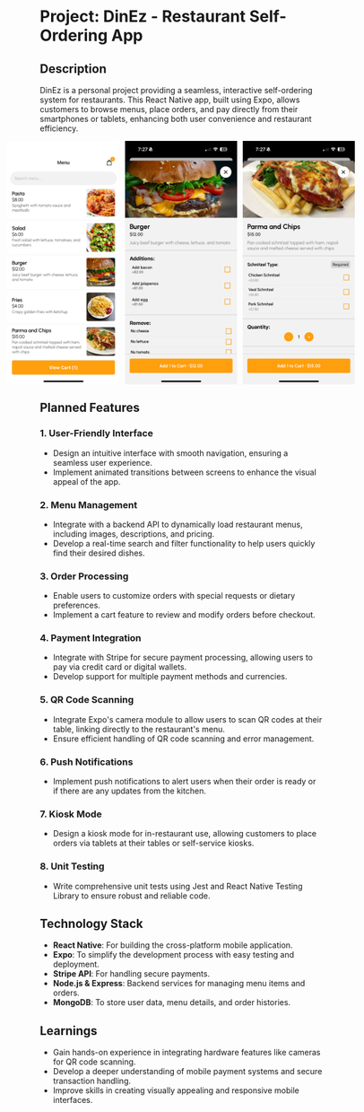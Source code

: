 # Project: DinEz - Restaurant Self-Ordering App

## Description

DinEz is a personal project providing a seamless, interactive self-ordering system for restaurants. This React Native app, built using Expo, allows customers to browse menus, place orders, and pay directly from their smartphones or tablets, enhancing both user convenience and restaurant efficiency.

<div style="display: flex; justify-content: center; align-items: center; gap: 10px;">
  <img src="assets/screenshot1.png" alt="Screenshot 1" width="200">
  <img src="assets/screenshot2.png" alt="Screenshot 2" width="200">
  <img src="assets/screenshot3.png" alt="Screenshot 3" width="200">
</div>

## Planned Features

### 1. User-Friendly Interface

- Design an intuitive interface with smooth navigation, ensuring a seamless user experience.
- Implement animated transitions between screens to enhance the visual appeal of the app.

### 2. Menu Management

- Integrate with a backend API to dynamically load restaurant menus, including images, descriptions, and pricing.
- Develop a real-time search and filter functionality to help users quickly find their desired dishes.

### 3. Order Processing

- Enable users to customize orders with special requests or dietary preferences.
- Implement a cart feature to review and modify orders before checkout.

### 4. Payment Integration

- Integrate with Stripe for secure payment processing, allowing users to pay via credit card or digital wallets.
- Develop support for multiple payment methods and currencies.

### 5. QR Code Scanning

- Integrate Expo's camera module to allow users to scan QR codes at their table, linking directly to the restaurant's menu.
- Ensure efficient handling of QR code scanning and error management.

### 6. Push Notifications

- Implement push notifications to alert users when their order is ready or if there are any updates from the kitchen.

### 7. Kiosk Mode

- Design a kiosk mode for in-restaurant use, allowing customers to place orders via tablets at their tables or self-service kiosks.

### 8. Unit Testing

- Write comprehensive unit tests using Jest and React Native Testing Library to ensure robust and reliable code.

## Technology Stack

- **React Native**: For building the cross-platform mobile application.
- **Expo**: To simplify the development process with easy testing and deployment.
- **Stripe API**: For handling secure payments.
- **Node.js & Express**: Backend services for managing menu items and orders.
- **MongoDB**: To store user data, menu details, and order histories.

## Learnings

- Gain hands-on experience in integrating hardware features like cameras for QR code scanning.
- Develop a deeper understanding of mobile payment systems and secure transaction handling.
- Improve skills in creating visually appealing and responsive mobile interfaces.
